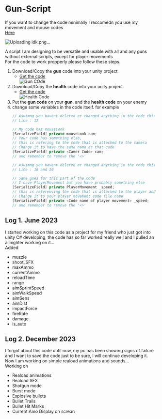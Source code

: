 # Gun-Script
If you want to change the code minimally I reccomedn you use my movement and mouse codes <br>
[Here](https://github.com/Belistov/Gun-Script/tree/main/Extra_Code)<br>

![Uploading idk.png…]()

A script I am designing to be versatile and usable with all and any guns without external scripts, except for player movements
<br>
For the code to work propperly please follow these steps.
1. Download/Copy the **gun** code into your unity project
    - [Get the code](https://github.com/Belistov/Gun-Script/blob/main/ShooterCode.cs)<br>
![Gun COde](https://media.discordapp.net/attachments/1014937571253555310/1225393539538485288/image.png?ex=6620f7aa&is=660e82aa&hm=f6e47ed26c11e58b052fc55c1c8427305dbbe8b2488e8fbc447861509ebda623&=&format=webp&quality=lossless&width=423&height=681)
2. Download/Copy the **health** code into your unity project
    - [Get the code](https://github.com/Belistov/Gun-Script/blob/main/health.cs)<br>
    ![Health Code](https://media.discordapp.net/attachments/1014937571253555310/1225403113419313162/image.png?ex=66210095&is=660e8b95&hm=be243527175d80e64974161b8d77a7000457a5ab4c6623c59bc8975527573767&=&format=webp&quality=lossless)
3. Put the **gun code** on your **gun**, and the **health code** on your enemy
4. change some variables in the code itself. for example
   ```cs
   // Asuimng you havent deleted or changed anything in the code this can be found in
   // Line : 12
   
   // My code has mouseLook
   [SerializeField] private mouseLook cam;
   // Your code has something else,
   // this is refering to the code that is attached to the camera
   // Change it to have the same name as that code
   [SerializeField] private <Camer Code> cam;
   // and remember to remove the '<>'
   ```
   ```cs
   // Asuimng you havent deleted or changed anything in the code this can be found in
   // Line : 16 and 20
   
   // Same goes for this part of the code
   // I have PlayerMovement but you have probably something else
   [SerializeField] private PlayerMovement _speed;
   // this is referencing the code that is attached to the player and allows him to move
   // Change it to your player movement code file name
   [SerializeField] private <Code name of player movement> _speed;
   // and remember to remove the '<>'
   ```
   
## Log 1. June 2023
I started working on this code as a project for my friend who just got into unity C# developing, the code has so far worked really well and I pulled an allnighter working on it... <br>
Added
- muzzle
- shoot_SFX
- maxAmmo
- currentAmmo
- reloadTime
- range
- aimSprintSpeed
- aimWalkSpeed
- aimSens
- aimDist
- impactForce
- fireRate
- damage
- is_auto
  
## Log 2. December 2023
I forgot about this code until now, my pc has been showing signs of failure and I want to save the code just to be sure, I will continue developing it. Now I am working on simple reaload animations and sounds... <br>
Working on
- Reaload animations
- Reaload SFX
- Shotgun mode
- Burst mode
- Explosive bullets
- Bullet Trails
- Bullet Hit Marks
- Current Amo Display on screan
